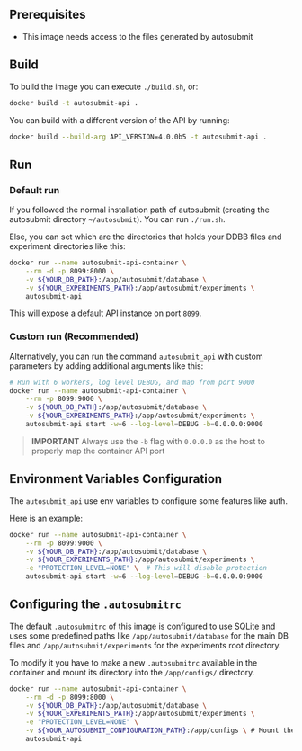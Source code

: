 ## Prerequisites

* This image needs access to the files generated by autosubmit

## Build

To build the image you can execute `./build.sh`, or:

```bash
docker build -t autosubmit-api .
```

You can build with a different version of the API by running:

```bash
docker build --build-arg API_VERSION=4.0.0b5 -t autosubmit-api .
```

## Run

### Default run

If you followed the normal installation path of autosubmit (creating the autosubmit directory `~/autosubmit`). You can run `./run.sh`.

Else, you can set which are the directories that holds your DDBB files and experiment directories like this:

```bash
docker run --name autosubmit-api-container \
    --rm -d -p 8099:8000 \
    -v ${YOUR_DB_PATH}:/app/autosubmit/database \
    -v ${YOUR_EXPERIMENTS_PATH}:/app/autosubmit/experiments \
    autosubmit-api
```

This will expose a default API instance on port `8099`.

### Custom run (Recommended)

Alternatively, you can run the command `autosubmit_api` with custom parameters by adding additional arguments like this:

```bash
# Run with 6 workers, log level DEBUG, and map from port 9000
docker run --name autosubmit-api-container \
    --rm -p 8099:9000 \
    -v ${YOUR_DB_PATH}:/app/autosubmit/database \
    -v ${YOUR_EXPERIMENTS_PATH}:/app/autosubmit/experiments \
    autosubmit-api start -w=6 --log-level=DEBUG -b=0.0.0.0:9000
```

> **IMPORTANT** Always use the `-b` flag with `0.0.0.0` as the host to properly map the container API port


## Environment Variables Configuration

The `autosubmit_api` use env variables to configure some features like auth.

Here is an example:

```bash
docker run --name autosubmit-api-container \
    --rm -p 8099:9000 \
    -v ${YOUR_DB_PATH}:/app/autosubmit/database \
    -v ${YOUR_EXPERIMENTS_PATH}:/app/autosubmit/experiments \
    -e "PROTECTION_LEVEL=NONE" \  # This will disable protection
    autosubmit-api start -w=6 --log-level=DEBUG -b=0.0.0.0:9000
```


## Configuring the `.autosubmitrc`

The default `.autosubmitrc` of this image is configured to use SQLite and uses some predefined paths like `/app/autosubmit/database` for the main DB files and `/app/autosubmit/experiments` for the experiments root directory.

To modify it you have to make a new `.autosubmitrc` available in the container and mount its directory into the `/app/configs/` directory.

```bash
docker run --name autosubmit-api-container \
    --rm -d -p 8099:8000 \
    -v ${YOUR_DB_PATH}:/app/autosubmit/database \
    -v ${YOUR_EXPERIMENTS_PATH}:/app/autosubmit/experiments \
    -e "PROTECTION_LEVEL=NONE" \
    -v ${YOUR_AUTOSUBMIT_CONFIGURATION_PATH}:/app/configs \ # Mount the directory with your .autosubmitrc file in the configs directory
    autosubmit-api
```